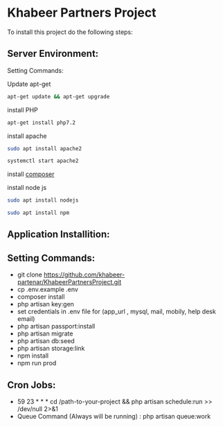 # Khabeer Partners Project


To install this project do the following steps:

## Server Environment:

Setting Commands:

Update apt-get
```bash
apt-get update && apt-get upgrade
```
install PHP
```bash
apt-get install php7.2
```
install apache
```bash
sudo apt install apache2
```
```bash
systemctl start apache2
```
install [composer](https://www.digitalocean.com/community/tutorials/how-to-install-and-use-composer-on-ubuntu-18-04)

install node js
```bash
sudo apt install nodejs
```
```bash
sudo apt install npm
```
## Application Installition:

Setting Commands:
-
- git clone https://github.com/khabeer-partenar/KhabeerPartnersProject.git
- cp .env.example .env
- composer install
- php artisan key:gen
- set credentials in .env file for
    (app_url , mysql, mail, mobily, help desk email)
- php artisan passport:install
- php artisan migrate
- php artisan db:seed
- php artisan storage:link
- npm install
- npm run prod
 
Cron Jobs:
-
- 59 23 * * * cd /path-to-your-project && php artisan schedule:run >> /dev/null 2>&1
- Queue Command (Always will be running) : php artisan queue:work
 